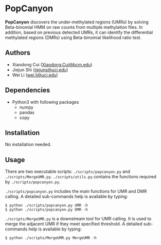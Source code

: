 # PopCanyon
**PopCanyon** discovers the under-methylated regions (UMRs) by solving Beta-binomial HMM on raw counts from multiple methylation files. In addition, based on previous detected UMRs, it can identify the differential methylated regions (DMRs) using Beta-binomial likelihood ratio test.
## Authors
- Xiaodong Cui (Xiaodong.Cui@bcm.edu)
- Jiejun Shi (jiejuns@uci.edu)
- Wei Li (wei.li@uci.edu)
## Dependencies
- Python3 with following packages
  - numpy
  - pandas
  - copy
## Installation
No installation needed.
## Usage
There are two executable scripts: `./scripts/popcanyon.py` and `./scripts/MergeUMR.py`. `./scripts/utils.py` contains the functions required by `./scripts/popcanyon.py`.

`./scripts/popcanyon.py` includes the main functions for UMR and DMR calling. A detailed sub-commands help is available by typing:

	$ python ./scripts/popcanyon.py UMR -h
	$ python ./scripts/popcanyon.py DMR -h

`./scripts/MergeUMR.py` is a downstream tool for UMR calling. It is used to merge the adjacent UMR if they meet specified threshold. A detailed sub-commands help is available by typing:

	$ python ./scripts/MergeUMR.py MergeUMR -h
